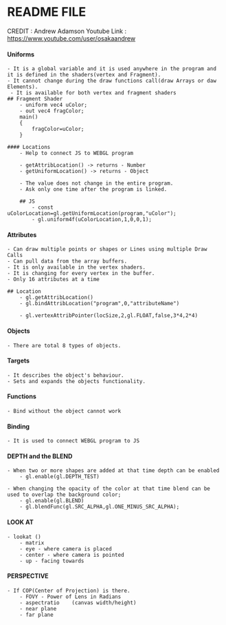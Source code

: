 # README FILE

CREDIT : Andrew Adamson
Youtube Link : https://www.youtube.com/user/osakaandrew
#### Uniforms
    - It is a global variable and it is used anywhere in the program and it is defined in the shaders(vertex and Fragment).
    - It cannot change during the draw functions call(draw Arrays or daw Elements).
     - It is available for both vertex and fragment shaders
    ## Fragment Shader
        - uniform vec4 uColor;
        - out vec4 fragColor;
        main()
        {
            fragColor=uColor;
        }

    #### Locations
        - Help to connect JS to WEBGL program

        - getAttribLocation() -> returns - Number
        - getUniformLocation() -> returns - Object

        - The value does not change in the entire program.
        - Ask only one time after the program is linked.

        ## JS
            - const uColorLocation=gl.getUniformLocation(program,"uColor");
            - gl.uniform4f(uColorLocation,1,0,0,1);


#### Attributes
    - Can draw multiple points or shapes or Lines using multiple Draw Calls
    - Can pull data from the array buffers.
    - It is only available in the vertex shaders.
    - It is changing for every vertex in the buffer.
    - Only 16 attributes at a time

    ## Location
        - gl.getAttribLocation()
        - gl.bindAttribLocation("program",0,"attributeName")

        - gl.vertexAttribPointer(locSize,2,gl.FLOAT,false,3*4,2*4)


#### Objects
    - There are total 8 types of objects.

#### Targets
    - It describes the object's behaviour.
    - Sets and expands the objects functionality.

#### Functions
    - Bind without the object cannot work

#### Binding
    - It is used to connect WEBGL program to JS

#### DEPTH and the BLEND
    - When two or more shapes are added at that time depth can be enabled
        - gl.enable(gl.DEPTH_TEST)

    - When changing the opacity of the color at that time blend can be used to overlap the background color;
        - gl.enable(gl.BLEND)
        - gl.blendFunc(gl.SRC_ALPHA,gl.ONE_MINUS_SRC_ALPHA);



#### LOOK AT
    - lookat ()
        - matrix
        - eye - where camera is placed
        - center - where camera is pointed
        - up - facing towards


#### PERSPECTIVE
    - If COP(Center of Projection) is there.
        - FOVY - Power of Lens in Radians
        - aspectratio    (canvas width/height)
        - near plane
        - far plane



